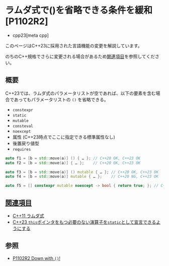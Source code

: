 # ラムダ式で()を省略できる条件を緩和 [P1102R2]
* cpp23[meta cpp]

<!-- start lang caution -->

このページはC++23に採用された言語機能の変更を解説しています。

のちのC++規格でさらに変更される場合があるため[関連項目](#relative-page)を参照してください。

<!-- last lang caution -->

## 概要
C++23では、ラムダ式のパラメータリストが空であれば、以下の要素を含む場合であってもパラメータリストの `()` を省略できる。

- `constexpr`
- `static`
- `mutable`
- `consteval`
- `noexcept`
- 属性 (C++23時点でここに指定できる標準属性なし)
- 後置戻り値型
- `requires`

```cpp
auto f1 = [b = std::move(a)] () { … }; // C++20 OK, C++23 OK
auto f2 = [b = std::move(a)] { … };    // C++20 OK, C++23 OK

auto f3 = [b = std::move(a)] () mutable { … }; // C++20 OK, C++23 OK
auto f4 = [b = std::move(a)] mutable { … };    // C++20 NG, C++23 OK

auto f5 = [] constexpr mutable noexcept -> bool { return true; }; // C++23 OK
```


## <a id="relative-page" href="#relative-page">関連項目</a>
- [C++11 ラムダ式](/lang/cpp11/lambda_expressions.md)
- [C++23 `this`ポインタをもつ必要のない演算子を`static`として宣言できるようにする](/lang/cpp23/static_operator.md)


## 参照
- [P1102R2 Down with `()`!](https://www.open-std.org/jtc1/sc22/wg21/docs/papers/2020/p1102r2.html)
